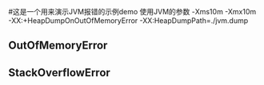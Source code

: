 #这是一个用来演示JVM报错的示例demo
使用JVM的参数 -Xms10m -Xmx10m -XX:+HeapDumpOnOutOfMemoryError -XX:HeapDumpPath=./jvm.dump
## OutOfMemoryError



## StackOverflowError
